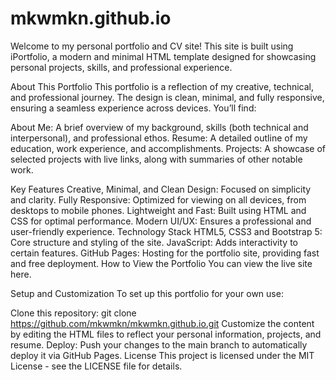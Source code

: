 # mkwmkn.github.io
Welcome to my personal portfolio and CV site! This site is built using iPortfolio, a modern and minimal HTML template designed for showcasing personal projects, skills, and professional experience.

About This Portfolio
This portfolio is a reflection of my creative, technical, and professional journey. The design is clean, minimal, and fully responsive, ensuring a seamless experience across devices. You’ll find:

About Me: A brief overview of my background, skills (both technical and interpersonal), and professional ethos.
Resume: A detailed outline of my education, work experience, and accomplishments.
Projects: A showcase of selected projects with live links, along with summaries of other notable work.

Key Features
Creative, Minimal, and Clean Design: Focused on simplicity and clarity.
Fully Responsive: Optimized for viewing on all devices, from desktops to mobile phones.
Lightweight and Fast: Built using HTML and CSS for optimal performance.
Modern UI/UX: Ensures a professional and user-friendly experience.
Technology Stack
HTML5, CSS3 and Bootstrap 5: Core structure and styling of the site.
JavaScript: Adds interactivity to certain features.
GitHub Pages: Hosting for the portfolio site, providing fast and free deployment.
How to View the Portfolio
You can view the live site here.

Setup and Customization
To set up this portfolio for your own use:

Clone this repository:
git clone https://github.com/mkwmkn/mkwmkn.github.io.git
Customize the content by editing the HTML files to reflect your personal information, projects, and resume.
Deploy: Push your changes to the main branch to automatically deploy it via GitHub Pages.
License
This project is licensed under the MIT License - see the LICENSE file for details.
